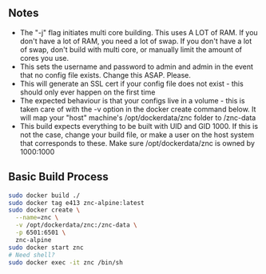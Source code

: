 ## Notes
  * The "-j" flag initiates multi core building. This uses A LOT of RAM. If you don't have a lot of RAM, you need a lot of swap. If you don't have a lot of swap, don't build with multi core, or manually limit the amount of cores you use.
  * This sets the username and password to admin and admin in the event that no config file exists. Change this ASAP. Please.
  * This will generate an SSL cert if your config file does not exist - this should only ever happen on the first time
  * The expected behaviour is that your configs live in a volume - this is taken care of with the -v option in the docker create command below. It will map your "host" machine's /opt/dockerdata/znc folder to /znc-data
  * This build expects everything to be built with UID and GID 1000. If this is not the case, change your build file, or make a user on the host system that corresponds to these. Make sure /opt/dockerdata/znc is owned by 1000:1000

## Basic Build Process

```bash
sudo docker build ./
sudo docker tag e413 znc-alpine:latest
sudo docker create \
  --name=znc \
  -v /opt/dockerdata/znc:/znc-data \
  -p 6501:6501 \
  znc-alpine
sudo docker start znc
# Need shell?
sudo docker exec -it znc /bin/sh
```
